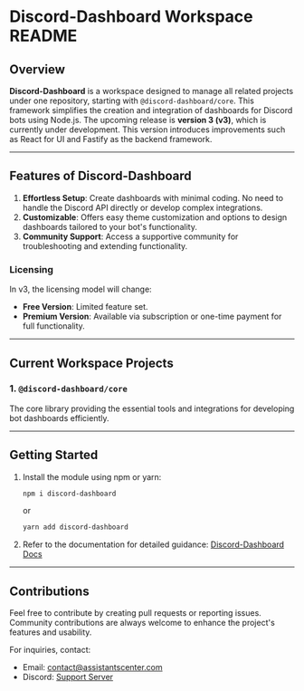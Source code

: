 
# Discord-Dashboard Workspace README

## Overview

**Discord-Dashboard** is a workspace designed to manage all related projects under one repository, starting with `@discord-dashboard/core`. This framework simplifies the creation and integration of dashboards for Discord bots using Node.js. The upcoming release is **version 3 (v3)**, which is currently under development. This version introduces improvements such as React for UI and Fastify as the backend framework.

---

## Features of Discord-Dashboard

1. **Effortless Setup**: Create dashboards with minimal coding. No need to handle the Discord API directly or develop complex integrations.
2. **Customizable**: Offers easy theme customization and options to design dashboards tailored to your bot's functionality.
3. **Community Support**: Access a supportive community for troubleshooting and extending functionality.

### Licensing

In v3, the licensing model will change:

- **Free Version**: Limited feature set.
- **Premium Version**: Available via subscription or one-time payment for full functionality.

---

## Current Workspace Projects

### 1. `@discord-dashboard/core`
The core library providing the essential tools and integrations for developing bot dashboards efficiently.

---

## Getting Started

1. Install the module using npm or yarn:
   ```bash
   npm i discord-dashboard
   ```
   or
   ```bash
   yarn add discord-dashboard
   ```

2. Refer to the documentation for detailed guidance:
   [Discord-Dashboard Docs](https://dbd-docs.assistantscenter.com)

---

## Contributions

Feel free to contribute by creating pull requests or reporting issues. Community contributions are always welcome to enhance the project's features and usability.

For inquiries, contact:
- Email: [contact@assistantscenter.com](mailto:contact@assistantscenter.com)
- Discord: [Support Server](https://discord.gg/Nkc8MWxHRD)
